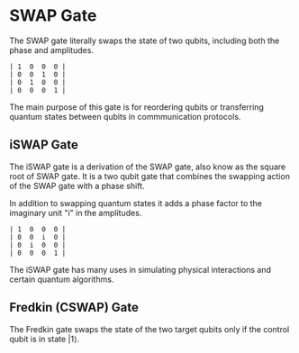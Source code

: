 # SWAP Gate

The SWAP gate literally swaps the state of two qubits, including both the phase and amplitudes.

    | 1  0  0  0 |
    | 0  0  1  0 |
    | 0  1  0  0 |
    | 0  0  0  1 |

The main purpose of this gate is for reordering qubits or transferring quantum states between qubits in commmunication protocols.

## iSWAP Gate

The iSWAP gate is a derivation of the SWAP gate, also know as the square root of SWAP gate. It is a two qubit gate that combines the swapping action of the SWAP gate with a phase shift.

In addition to swapping quantum states it adds a phase factor to the imaginary unit "i" in the amplitudes.

    | 1  0  0  0 |
    | 0  0  i  0 |
    | 0  i  0  0 |
    | 0  0  0  1 |

The iSWAP gate has many uses in simulating physical interactions and certain quantum algorithms.

## Fredkin (CSWAP) Gate

The Fredkin gate swaps the state of the two target qubits only if the control qubit is in state |1⟩.
